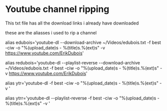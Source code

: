 # Youtube channel ripping


This txt file has all the download links i already have downloaded



these are the aliasses i used to rip a channel



alias edubois='youtube-dl --download-archive ~/Videos/edubois.txt -f best -ciw -o "%(upload_date)s - %(title)s.%(ext)s" -v https://www.youtube.com/ErikDubois'

alias redubois='youtube-dl --playlist-reverse --download-archive ~/Videos/edubois.txt -f best -ciw -o "%(upload_date)s - %(title)s.%(ext)s" -v https://www.youtube.com/ErikDubois'

alias ytr='youtube-dl -f best -ciw -o "%(upload_date)s - %(title)s.%(ext)s" -v '

alias ytrr='youtube-dl --playlist-reverse -f best -ciw -o "%(upload_date)s - %(title)s.%(ext)s" -v '